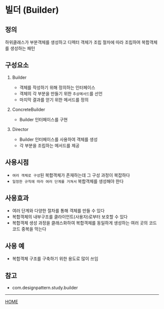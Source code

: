# 빌더 (Builder)

## 정의
하위클래스가 부분객체를 생성하고 디렉터 객체가 조립 절차에 따라 조립하여 복합객체를 생성하는 패턴

## 구성요소
1. Builder
    - 객체를 작성하기 위해 정의하는 인터페이스
    - 객체의 각 부분을 만들기 위한 `추상메서드`를 선언
    - 마지막 결과를 얻기 위한 메서드를 정의
    
2. ConcreteBuilder
    - Builder 인터페이스를 구현
    
3. Director
    - Builder 인터페이스를 사용하여 객체를 생성
    - 각 부분을 조립하는 메서드를 제공

## 사용시점
- `여러 객체로 구성`된 복합객체가 존재하는데 그 구성 과정이 복잡하다
- `일정한 규칙에 따라 여러 단계를 거쳐서` 복합객체를 생성해야 한다

## 사용효과
- 여러 단계와 다양한 절차를 통해 객체를 만들 수 있다
- 복합객체의 내부구조를 클라이언트(사용자)로부터 보호할 수 있다
- 복합객체 생성 과정을 클래스화하여 복합객체를 동일하게 생성하는 여러 곳의 코드 코드 중복을 막는다

## 사용 예
- 복합객체 구조를 구축하기 위한 용도로 많이 쓰임

## 참고
- com.designpattern.study.builder

---
[HOME](../README.md)
